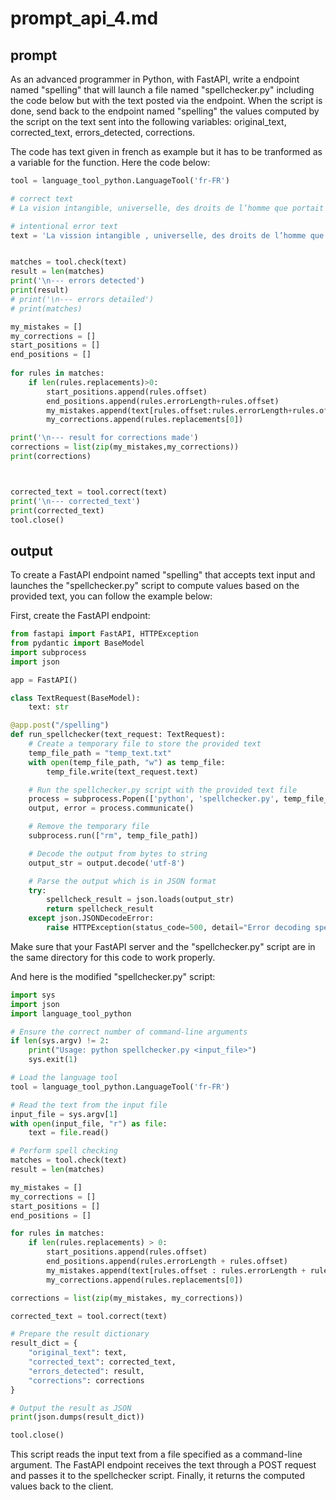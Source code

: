 # prompt_api_4.md

## prompt
As an advanced programmer in Python, with FastAPI, write a endpoint named "spelling" that will launch a file named "spellchecker.py" including the code below but with the text posted via the endpoint. When the script is done, send back to the endpoint named "spelling" the values computed by the script on the text sent into the following variables: original_text, corrected_text, errors_detected, corrections.

The code has text given in french as example but it has to be tranformed as a variable for the function. Here the code below:

```python
tool = language_tool_python.LanguageTool('fr-FR')

# correct text
# La vision intangible, universelle, des droits de l’homme que portait le garde des sceaux de François Mitterrand a imprégné jusqu’au bout ses écrits et prises de position. Robert Badiner est mort, dans la nuit du 8 au 9 février, à l’age de 95 ans.

# intentional error text
text = 'La vission intangible , universelle, des droits de l’homme que portait le garde des sceaux de Frannçois Mitterrand a imprégné jusqu’au bout ses écrits et prises de position. Robert Badinter ait mort, dans la nnuit du 8 au 9 février, à l’age de 95 ans.'


matches = tool.check(text)
result = len(matches)
print('\n--- errors detected')
print(result)
# print('\n--- errors detailed')
# print(matches)

my_mistakes = []
my_corrections = []
start_positions = []
end_positions = []
 
for rules in matches:
    if len(rules.replacements)>0:
        start_positions.append(rules.offset)
        end_positions.append(rules.errorLength+rules.offset)
        my_mistakes.append(text[rules.offset:rules.errorLength+rules.offset])
        my_corrections.append(rules.replacements[0])

print('\n--- result for corrections made')
corrections = list(zip(my_mistakes,my_corrections))
print(corrections)



corrected_text = tool.correct(text)
print('\n--- corrected_text')
print(corrected_text)
tool.close()
```


## output

To create a FastAPI endpoint named "spelling" that accepts text input and launches the "spellchecker.py" script to compute values based on the provided text, you can follow the example below:

First, create the FastAPI endpoint:

```python
from fastapi import FastAPI, HTTPException
from pydantic import BaseModel
import subprocess
import json

app = FastAPI()

class TextRequest(BaseModel):
    text: str

@app.post("/spelling")
def run_spellchecker(text_request: TextRequest):
    # Create a temporary file to store the provided text
    temp_file_path = "temp_text.txt"
    with open(temp_file_path, "w") as temp_file:
        temp_file.write(text_request.text)

    # Run the spellchecker.py script with the provided text file
    process = subprocess.Popen(['python', 'spellchecker.py', temp_file_path], stdout=subprocess.PIPE, stderr=subprocess.PIPE)
    output, error = process.communicate()

    # Remove the temporary file
    subprocess.run(["rm", temp_file_path])

    # Decode the output from bytes to string
    output_str = output.decode('utf-8')

    # Parse the output which is in JSON format
    try:
        spellcheck_result = json.loads(output_str)
        return spellcheck_result
    except json.JSONDecodeError:
        raise HTTPException(status_code=500, detail="Error decoding spellchecker output")
```

Make sure that your FastAPI server and the "spellchecker.py" script are in the same directory for this code to work properly.

And here is the modified "spellchecker.py" script:

```python
import sys
import json
import language_tool_python

# Ensure the correct number of command-line arguments
if len(sys.argv) != 2:
    print("Usage: python spellchecker.py <input_file>")
    sys.exit(1)

# Load the language tool
tool = language_tool_python.LanguageTool('fr-FR')

# Read the text from the input file
input_file = sys.argv[1]
with open(input_file, "r") as file:
    text = file.read()

# Perform spell checking
matches = tool.check(text)
result = len(matches)

my_mistakes = []
my_corrections = []
start_positions = []
end_positions = []

for rules in matches:
    if len(rules.replacements) > 0:
        start_positions.append(rules.offset)
        end_positions.append(rules.errorLength + rules.offset)
        my_mistakes.append(text[rules.offset : rules.errorLength + rules.offset])
        my_corrections.append(rules.replacements[0])

corrections = list(zip(my_mistakes, my_corrections))

corrected_text = tool.correct(text)

# Prepare the result dictionary
result_dict = {
    "original_text": text,
    "corrected_text": corrected_text,
    "errors_detected": result,
    "corrections": corrections
}

# Output the result as JSON
print(json.dumps(result_dict))

tool.close()
```

This script reads the input text from a file specified as a command-line argument. The FastAPI endpoint receives the text through a POST request and passes it to the spellchecker script. Finally, it returns the computed values back to the client.